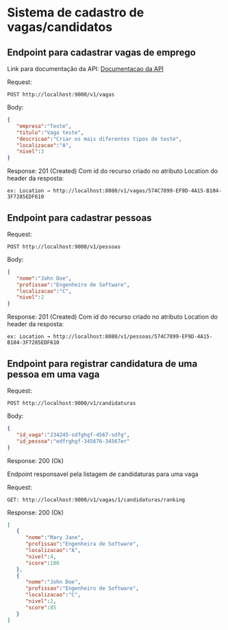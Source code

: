 # Sistema de cadastro de vagas/candidatos

## Endpoint para cadastrar vagas de emprego

Link para documentação da API:
	[Documentacao da API](localhost:9000/swagger-ui.html)

Request:

	POST http://localhost:9000/v1/vagas
	
Body:

```json 
{  
   "empresa":"Teste",
   "titulo":"Vaga teste",
   "descricao":"Criar os mais diferentes tipos de teste",
   "localizacao":"A",
   "nivel":3
}
```
Response: 201 (Created) Com id do recurso criado no atributo Location do header da resposta:

	ex: Location → http://localhost:8080/v1/vagas/574C7899-EF9D-4A15-B104-3F7285EDF610


## Endpoint para cadastrar pessoas

Request:

	POST http://localhost:9000/v1/pessoas
	
Body:
	
```json
{  
   "nome":"John Doe",
   "profissao":"Engenheiro de Software",
   "localizacao":"C",
   "nivel":2
}
```
	
Response: 201 (Created) Com id do recurso criado no atributo Location do header da resposta:

	ex: Location → http://localhost:8080/v1/pessoas/574C7899-EF9D-4A15-B104-3F7285EDF610

## Endpoint para registrar candidatura de uma pessoa em uma vaga

Request:

	POST http://localhost:9000/v1/candidaturas
	
Body:
	
```json
{  
   "id_vaga":"234245-sdfghgf-4567-sdfg",
   "id_pessoa":"edfrghgf-345676-34567er"
}
```
	
Response: 200 (Ok)

Endpoint responsavel pela listagem de candidaturas para uma vaga

Request:

	GET: http://localhost:9000/v1/vagas/1/candidaturas/ranking
	
Response: 200 (Ok)

```json
[  
   {  
      "nome":"Mary Jane",
      "profissao":"Engenheira de Software",
      "localizacao":"A",
      "nivel":4,
      "score":100
   },
   {  
      "nome":"John Doe",
      "profissao":"Engenheiro de Software",
      "localizacao":"C",
      "nivel":2,
      "score":85
   }
]
```


